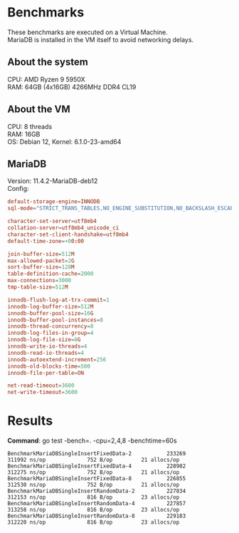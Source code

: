 # Benchmarks
These benchmarks are executed on a Virtual Machine.  
MariaDB is installed in the VM itself to avoid networking delays.

## About the system
CPU: AMD Ryzen 9 5950X  
RAM: 64GB (4x16GB) 4266MHz DDR4 CL19  

## About the VM
CPU: 8 threads  
RAM: 16GB  
OS: Debian 12, Kernel: 6.1.0-23-amd64  

## MariaDB
Version: 11.4.2-MariaDB-deb12  
Config:
```server.cnf
default-storage-engine=INNODB
sql-mode="STRICT_TRANS_TABLES,NO_ENGINE_SUBSTITUTION,NO_BACKSLASH_ESCAPES"

character-set-server=utf8mb4
collation-server=utf8mb4_unicode_ci
character-set-client-handshake=utf8mb4
default-time-zone=+00:00

join-buffer-size=512M
max-allowed-packet=2G
sort-buffer-size=128M
table-definition-cache=2000
max-connections=3000
tmp-table-size=512M

innodb-flush-log-at-trx-commit=1
innodb-log-buffer-size=512M
innodb-buffer-pool-size=16G
innodb-buffer-pool-instances=8
innodb-thread-concurrency=8
innodb-log-files-in-group=4
innodb-log-file-size=8G
innodb-write-io-threads=4
innodb-read-io-threads=4
innodb-autoextend-increment=256
innodb-old-blocks-time=500
innodb-file-per-table=ON

net-read-timeout=3600
net-write-timeout=3600
```

# Results
**Command**: go test -bench=. -cpu=2,4,8 -benchtime=60s  
```
BenchmarkMariaDBSingleInsertFixedData-2           233269            311992 ns/op             752 B/op         21 allocs/op
BenchmarkMariaDBSingleInsertFixedData-4           228982            312275 ns/op             752 B/op         21 allocs/op
BenchmarkMariaDBSingleInsertFixedData-8           226855            312530 ns/op             752 B/op         21 allocs/op
BenchmarkMariaDBSingleInsertRandomData-2          227834            312153 ns/op             816 B/op         23 allocs/op
BenchmarkMariaDBSingleInsertRandomData-4          227857            313258 ns/op             816 B/op         23 allocs/op
BenchmarkMariaDBSingleInsertRandomData-8          229183            312220 ns/op             816 B/op         23 allocs/op

```
